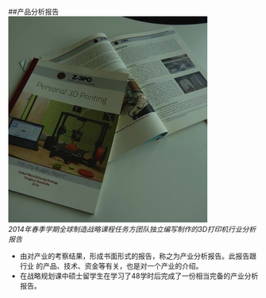 ##产品分析报告
![0](assets/activity_result/product_analytic/00.jpg)
<br>
*2014年春季学期全球制造战略课程任务方团队独立编写制作的3D打印机行业分析报告*
<br>

 - 由对产业的考察结果，形成书面形式的报告，称之为产业分析报告。此报告跟行业
的产品、技术、资金等有关，也是对一个产业的介绍。
 - 在战略规划课中硕士留学生在学习了48学时后完成了一份相当完备的产业分析报告。
